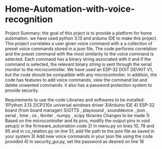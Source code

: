 ﻿# Home-Automation-with-voice-recognition

Project Summary:
the goal of this prject is to provide a platform for home automation. we have used python 3.13 and arduino IDE to make this project. This project correlates a user given voice command with a a collection of preset voice commands stored in a json file. The code performs correlation and the preset command with the most similarity to the voice command is selected. Each command has a binary string associated with it and if the command is selected, the relevant binary string is sent through the serial monitor to the microcontroller. We have used an ESP-32 DOIT DEVKIT V1, but the code should be compatible with any microcontroller. in addition, the code has features to add voice commands, view the command list and delete unwanted commands. it also has a password protection system to provide security.

Requirements to use the code
  Libraries and softwares to be installed:
    1)Python 3.13
    2)CP210x universal windows driver
    3)Arduino IDE
    4) ESP-32 board (from board manager)
    5)GTTS , playsound , sounddevice , json , serial , time , os , tkinter , numpy , scipy libraries
  Changes to be made
    1) Based on the microcontroller and its pins, modify the output pins in void setup() in the firmware_automation code
    2) In menu.py on lines 10, 78 and 95 and in co_relation.py on line 51, add file path to the json file as saved in your system
    3) Add new voice commands in your json file using the code provided
    4) In security_gui.py, set the password as desired on line 18
